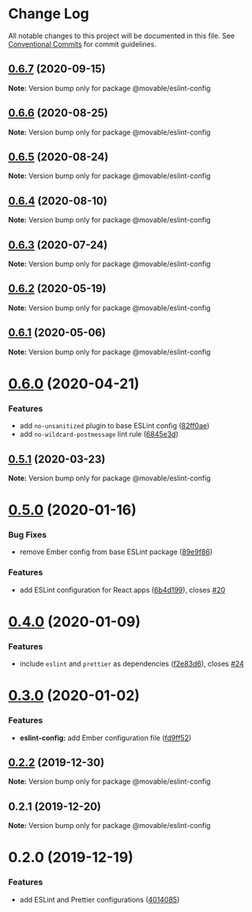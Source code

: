# Change Log

All notable changes to this project will be documented in this file.
See [Conventional Commits](https://conventionalcommits.org) for commit guidelines.

## [0.6.7](https://github.com/movableink/lint-config/compare/@movable/eslint-config@0.6.6...@movable/eslint-config@0.6.7) (2020-09-15)

**Note:** Version bump only for package @movable/eslint-config

## [0.6.6](https://github.com/movableink/lint-config/compare/@movable/eslint-config@0.6.5...@movable/eslint-config@0.6.6) (2020-08-25)

**Note:** Version bump only for package @movable/eslint-config

## [0.6.5](https://github.com/movableink/lint-config/compare/@movable/eslint-config@0.6.4...@movable/eslint-config@0.6.5) (2020-08-24)

**Note:** Version bump only for package @movable/eslint-config

## [0.6.4](https://github.com/movableink/lint-config/compare/@movable/eslint-config@0.6.3...@movable/eslint-config@0.6.4) (2020-08-10)

**Note:** Version bump only for package @movable/eslint-config

## [0.6.3](https://github.com/movableink/lint-config/compare/@movable/eslint-config@0.6.2...@movable/eslint-config@0.6.3) (2020-07-24)

**Note:** Version bump only for package @movable/eslint-config

## [0.6.2](https://github.com/movableink/lint-config/compare/@movable/eslint-config@0.6.1...@movable/eslint-config@0.6.2) (2020-05-19)

**Note:** Version bump only for package @movable/eslint-config

## [0.6.1](https://github.com/movableink/lint-config/compare/@movable/eslint-config@0.6.0...@movable/eslint-config@0.6.1) (2020-05-06)

**Note:** Version bump only for package @movable/eslint-config

# [0.6.0](https://github.com/movableink/lint-config/compare/@movable/eslint-config@0.5.1...@movable/eslint-config@0.6.0) (2020-04-21)

### Features

- add `no-unsanitized` plugin to base ESLint config ([82ff0ae](https://github.com/movableink/lint-config/commit/82ff0aeeb2df89b858121ba8824049e62fe55b91))
- add `no-wildcard-postmessage` lint rule ([6845e3d](https://github.com/movableink/lint-config/commit/6845e3d7f0bfdcd515910a2b7afd53d1b6718b2e))

## [0.5.1](https://github.com/movableink/lint-config/compare/@movable/eslint-config@0.5.0...@movable/eslint-config@0.5.1) (2020-03-23)

**Note:** Version bump only for package @movable/eslint-config

# [0.5.0](https://github.com/movableink/lint-config/compare/@movable/eslint-config@0.4.0...@movable/eslint-config@0.5.0) (2020-01-16)

### Bug Fixes

- remove Ember config from base ESLint package ([89e9f86](https://github.com/movableink/lint-config/commit/89e9f86b331e0dd997493938fda14fe13d28c17d))

### Features

- add ESLint configuration for React apps ([6b4d199](https://github.com/movableink/lint-config/commit/6b4d199a9b9f9f4347bd2207bef21061d9a20277)), closes [#20](https://github.com/movableink/lint-config/issues/20)

# [0.4.0](https://github.com/movableink/lint-config/compare/@movable/eslint-config@0.3.0...@movable/eslint-config@0.4.0) (2020-01-09)

### Features

- include `eslint` and `prettier` as dependencies ([f2e83d6](https://github.com/movableink/lint-config/commit/f2e83d6c2055b8413ce4716bc6e2ecebf985dd29)), closes [#24](https://github.com/movableink/lint-config/issues/24)

# [0.3.0](https://github.com/movableink/lint-config/compare/@movable/eslint-config@0.2.2...@movable/eslint-config@0.3.0) (2020-01-02)

### Features

- **eslint-config:** add Ember configuration file ([fd9ff52](https://github.com/movableink/lint-config/commit/fd9ff52456d0d0024bee053b280ea26d3330a30d))

## [0.2.2](https://github.com/movableink/lint-config/compare/@movable/eslint-config@0.2.1...@movable/eslint-config@0.2.2) (2019-12-30)

**Note:** Version bump only for package @movable/eslint-config

## 0.2.1 (2019-12-20)

**Note:** Version bump only for package @movable/eslint-config

# 0.2.0 (2019-12-19)

### Features

- add ESLint and Prettier configurations ([4014085](https://github.com/movableink/lint-config/commit/40140854423b0acd42f02d2e93b1e785c0fb8279))
